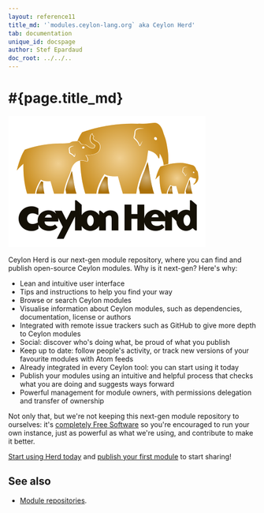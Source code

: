 ```yaml
---
layout: reference11
title_md: '`modules.ceylon-lang.org` aka Ceylon Herd'
tab: documentation
unique_id: docspage
author: Stef Epardaud
doc_root: ../../..
---
```


# #{page.title_md}

[![Ceylon Herd](/images/herd-200.png "Ceylon Herd")](https://herd.ceylon-lang.org)

Ceylon Herd is our next-gen module repository, where you can find and publish
open-source Ceylon modules. Why is it next-gen? Here's why:

- Lean and intuitive user interface
- Tips and instructions to help you find your way
- Browse or search Ceylon modules
- Visualise information about Ceylon modules, such as dependencies, documentation,
  license or authors
- Integrated with remote issue trackers such as GitHub to give more depth to Ceylon modules
- Social: discover who's doing what, be proud of what you publish
- Keep up to date: follow people's activity, or track new versions of your favourite modules with
  Atom feeds
- Already integrated in every Ceylon tool: you can start using it today
- Publish your modules using an intuitive and helpful process that checks what you
  are doing and suggests ways forward
- Powerful management for module owners, with permissions delegation and transfer of ownership

Not only that, but we're not keeping this next-gen module repository to ourselves: it's
[completely Free Software](https://herd.ceylon-lang.org/about) so you're encouraged 
to run your own instance, just as powerful as what we're using, and contribute to make it better.

[Start using Herd today](https://herd.ceylon-lang.org/usage) and 
[publish your first module](https://herd.ceylon-lang.org/publish) to start sharing!

## See also

* [Module repositories](..).

